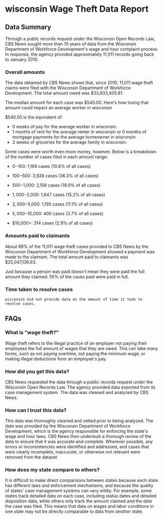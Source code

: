 # wisconsin Wage Theft Data Report

## Data Summary

Through a public records request under the Wisconsin Open Records Law, CBS News sought more than 10 years of data from the Wisconsin Department of Workforce Development's wage and hour complaint process. In response, the agency provided approximately 11,011 records going back to January 2010.



### Overall amounts

The data obtained by CBS News shows that, since 2010, 11,011 wage theft claims were filed with the Wisconsin Department of Workforce Development. The total amount owed was $33,833,405.81.

The median amount for each case was $540.00. Here's how losing that amount could impact an average worker in wisconsin

$540.00 is the equivalent of: 
* 0 weeks of pay for the average worker in wisconsin.
* 1 months of rent for the average renter in wisconsin or 0 months of mortgage payments for the average homeowner in wisconsin.
* 3 weeks of groceries for the average family in wisconsin.

Some cases were worth even more money, however. Below is a breakdown of the number of cases filed in each amount range: 

* $0-$100: 1,169 cases (10.8% of all cases)

* $100-$500: 3,928 cases (36.3% of all cases)

* $500-$1,000: 2,156 cases (19.9% of all cases)

* $1,000-$2,000: 1,647 cases (15.2% of all cases)

* $2,000-$5,000: 1,195 cases (11.1% of all cases)

* $5,000-$10,000: 400 cases (3.7% of all cases)

* $10,000+: 314 cases (2.9% of all cases)



### Amounts paid to claimants

About 89% of the 11,011 wage theft cases provided to CBS News by the Wisconsin Department of Workforce Development showed a payment was made to the claimant. The total amount paid to claimants was $25,047,136.63.


Just because a person was paid doesn't mean they were paid the full amount they claimed: 55% of the cases paid were paid in full.



### Time taken to resolve cases

    wisconsin did not provide data on the amount of time it took to resolve cases.


## FAQs

### What is "wage theft?"

Wage theft refers to the illegal practice of an employer not paying their employees the full amount of wages that they are owed. This can take many forms, such as not paying overtime, not paying the minimum wage, or making illegal deductions from an employee's pay.

###  How did you get this data?

CBS News requested the data through a public records request under the Wisconsin Open Records Law. The agency provided data exported from its case management system. The data was cleaned and analyzed by CBS News.

### How can I trust this data? 

This data was thoroughly cleaned and vetted prior to being analyzed. The data was provided by the Wisconsin Department of Workforce Development, which is the agency responsible for enforcing the state's wage and hour laws. CBS News then undertook a thorough review of the data to ensure that it was accurate and complete. Wherever possible, any errors or inconsistencies were identified and addressed, and cases that were clearly incomplete, inaccurate, or otherwise not relevant were removed from the dataset.

### How does my state compare to others? 

It is difficult to make direct comparisons between states because each state has different laws and enforcement mechanisms, and because the quality of states' case management systems can vary wildly. For example, some states track detailed data on each case, including status dates and detailed disposition data, while others only track the amount claimed and the date the case was filed. This means that data on wages and labor conditions in one state may not be directly comparable to data from another state.